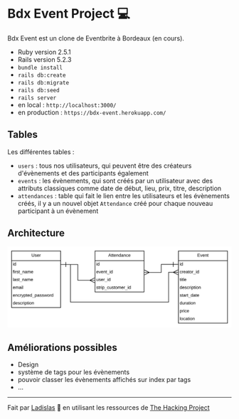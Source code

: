 <h1>Bdx Event Project 💻</h1>

Bdx Event est un clone de Eventbrite à Bordeaux (en cours).

* Ruby version 2.5.1
* Rails version 5.2.3
* `bundle install`
* `rails db:create`
* `rails db:migrate`
* `rails db:seed`
* `rails server`
* en local : `http://localhost:3000/`
* en production : `https://bdx-event.herokuapp.com/`

<h2>Tables</h2>

Les différentes tables : 
* `users` : tous nos utilisateurs, qui peuvent être des créateurs d'évènements et des participants également
* `events` : les évènements, qui sont créés par un utilisateur avec des attributs classiques comme date de début, lieu, prix, titre, description
* `attendances` : table qui fait le lien entre les utilisateurs et les évènements créés, il y a un nouvel objet `Attendance` créé pour chaque nouveau participant à un évènement

<h2>Architecture</h2>

![Architecture Base de données](app/assets/images/db.png)

<h2>Améliorations possibles</h2>

* Design
* système de tags pour les évènements
* pouvoir classer les évènements affichés sur index par tags
* ...

--------

Fait par [Ladislas](https://github.com/ladislasfontaine) 🤙 en utilisant les ressources de [The Hacking Project](https://www.thehackingproject.org)